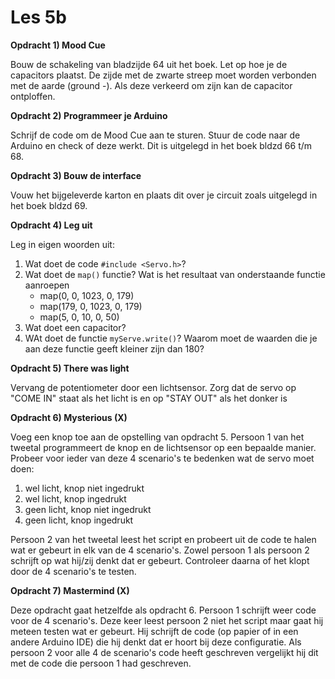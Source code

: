 # Les 5b

**Opdracht 1) Mood Cue**

Bouw de schakeling van bladzijde 64 uit het boek. Let op hoe je de capacitors plaatst. De zijde met de zwarte streep moet worden verbonden met de aarde (ground -). Als deze verkeerd om zijn kan de capacitor ontploffen.

**Opdracht 2) Programmeer je Arduino**

Schrijf de code om de Mood Cue aan te sturen. Stuur de code naar de Arduino en check of deze werkt. Dit is uitgelegd in het boek bldzd 66 t/m 68.

**Opdracht 3) Bouw de interface**

Vouw het bijgeleverde karton en plaats dit over je circuit zoals uitgelegd in het boek bldzd 69.

**Opdracht 4) Leg uit**

Leg in eigen woorden uit:

1. Wat doet de code `#include <Servo.h>`?
2. Wat doet de `map()` functie? Wat is het resultaat van onderstaande functie aanroepen
   * map(0, 0, 1023, 0, 179)
   * map(179, 0, 1023, 0, 179)
   * map(5, 0, 10, 0, 50)
3. Wat doet een capacitor?
4. WAt doet de functie `myServe.write()`? Waarom moet de waarden die je aan deze functie geeft kleiner zijn dan 180?

**Opdracht 5) There was light**

Vervang de potentiometer door een lichtsensor. Zorg dat de servo op "COME IN" staat als het licht is en op "STAY OUT" als het donker is

**Opdracht 6) Mysterious (X)**

Voeg een knop toe aan de opstelling van opdracht 5. Persoon 1 van het tweetal programmeert de knop en de lichtsensor op een bepaalde manier. Probeer voor ieder van deze 4 scenario's te bedenken wat de servo moet doen:

1. wel licht, knop niet ingedrukt
2. wel licht, knop ingedrukt
3. geen licht, knop niet ingedrukt
4. geen licht, knop ingedrukt

Persoon 2 van het tweetal leest het script en probeert uit de code te halen wat er gebeurt in elk van de 4 scenario's. Zowel persoon 1 als persoon 2 schrijft op wat hij/zij denkt dat er gebeurt. Controleer daarna of het klopt door de 4 scenario's te testen.

**Opdracht 7) Mastermind (X)**

Deze opdracht gaat hetzelfde als opdracht 6. Persoon 1 schrijft weer code voor de 4 scenario's. Deze keer leest persoon 2 niet het script maar gaat hij meteen testen wat er gebeurt. Hij schrijft de code (op papier of in een andere Arduino IDE) die hij denkt dat er hoort bij deze configuratie. Als persoon 2 voor alle 4 de scenario's code heeft geschreven vergelijkt hij dit met de code die persoon 1 had geschreven.

